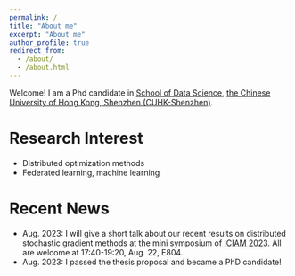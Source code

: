 ```yaml
---
permalink: /
title: "About me"
excerpt: "About me"
author_profile: true
redirect_from: 
  - /about/
  - /about.html
---
```


Welcome! I am a Phd candidate in
[School of Data Science](https://sds.cuhk.edu.cn), 
[the Chinese University of Hong Kong, Shenzhen (CUHK-Shenzhen)](https://www.cuhk.edu.cn/en).



Research Interest
===
+ Distributed optimization methods
+ Federated learning, machine learning

Recent News
===
+ Aug. 2023: I will give a short talk about our recent results on distributed stochastic gradient methods at the mini symposium of [ICIAM 2023](https://iciam2023.org/). All are welcome at 17:40-19:20, Aug. 22, E804.
+ Aug. 2023: I passed the thesis proposal and became a PhD candidate!
